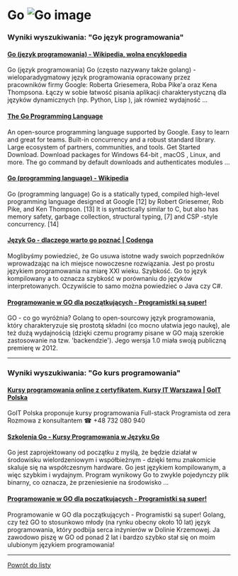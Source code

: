 # Go ![Go image](https://www.tiobe.com/wp-content/themes/tiobe/tiobe-index/images/Go.png)

### Wyniki wyszukiwania: "Go język programowania" 

#### [Go (język programowania) - Wikipedia, wolna encyklopedia](https://pl.wikipedia.org/wiki/Go_(język_programowania)) 

 Go (język programowania) Go (często nazywany także golang) - wieloparadygmatowy język programowania opracowany przez pracowników firmy Google: Roberta Griesemera, Roba Pike'a oraz Kena Thompsona. Łączy w sobie łatwość pisania aplikacji charakterystyczną dla języków dynamicznych (np. Python, Lisp ), jak również wydajność ...




#### [The Go Programming Language](https://go.dev/) 

 An open-source programming language supported by Google. Easy to learn and great for teams. Built-in concurrency and a robust standard library. Large ecosystem of partners, communities, and tools. Get Started Download. Download packages for Windows 64-bit , macOS , Linux, and more. The go command by default downloads and authenticates modules ...




#### [Go (programming language) - Wikipedia](https://en.wikipedia.org/wiki/Go_(programming_language)) 

 Go (programming language) Go is a statically typed, compiled high-level programming language designed at Google [12] by Robert Griesemer, Rob Pike, and Ken Thompson. [13] It is syntactically similar to C, but also has memory safety, garbage collection, structural typing, [7] and CSP -style concurrency. [14]




#### [Język Go - dlaczego warto go poznać | Codenga](https://codenga.pl/artykuly/poradniki/jezyk_go_dlaczego_wart_go_poznac) 

 Moglibyśmy powiedzieć, że Go usuwa istotne wady swoich poprzedników wprowadzając na ich miejsce nowoczesne rozwiązania. Jest po prostu językiem programowania na miarę XXI wieku. Szybkość. Go to język kompilowany a to oznacza szybkość w porównaniu do języków interpretowanych. Oczywiście to samo można powiedzieć o Java czy C#.




#### [Programowanie w GO dla początkujących - Programistki są super!](https://programistkisasuper.pl/programowanie-w-go-dla-poczatkujacych/) 

 GO - co go wyróżnia? Golang to open-sourcowy język programowania, który charakteryzuje się prostotą składni (co mocno ułatwia jego naukę), ale też dużą wydajnością (dzięki czemu programy pisane w GO mają szerokie zastosowanie na tzw. 'backendzie'). Jego wersja 1.0 miała swoją publiczną premierę w 2012.






---

### Wyniki wyszukiwania: "Go kurs programowania" 

#### [Kursy programowania online z certyfikatem. Kursy IT Warszawa | GoIT Polska](https://goit.global/pl/) 

 GoIT Polska proponuje kursy programowania Full-stack Programista od zera Rozmowa z konsultantem ☎ +48 732 080 940




#### [Szkolenia Go - Kursy Programowania w Języku Go](https://www.comarch.pl/szkolenia/programowanie/go/) 

 Go jest zaprojektowany od początku z myślą, że będzie działał w środowisku wielordzeniowym i współbieżnym - dzięki temu znakomicie skaluje się na współczesnym hardware. Go jest językiem kompilowanym, a więc szybkim i wydajnym. Program wynikowy Go to zwykle pojedynczy plik binarny, co oznacza, że przeniesienie na środowisko ...




#### [Programowanie w GO dla początkujących - Programistki są super!](https://programistkisasuper.pl/programowanie-w-go-dla-poczatkujacych/) 

 Programowanie w GO dla początkujących - Programistki są super! Golang, czy też GO to stosunkowo młody (na rynku obecny około 10 lat) język programowania, który podbija serca inżynierów w Dolinie Krzemowej. Ja zawodowo piszę w GO od ponad 2 lat i bardzo szybko stał się on moim ulubionym językiem programowania!






---

 [Powrót do listy](top20.md)